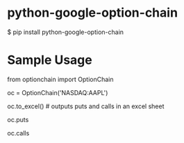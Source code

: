 python-google-option-chain
==============

$ pip install python-google-option-chain


Sample Usage
============

from optionchain import OptionChain

oc = OptionChain('NASDAQ:AAPL')

oc.to_excel() # outputs puts and calls in an excel sheet

oc.puts

oc.calls


